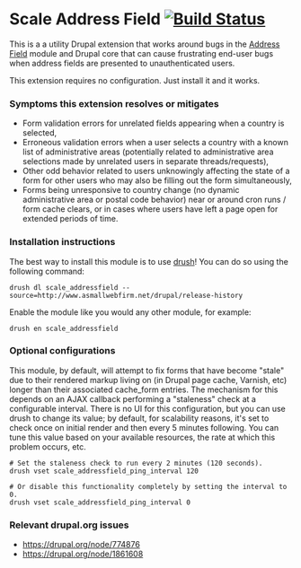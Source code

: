Scale Address Field [![Build Status](https://travis-ci.org/asmallwebfirm/scale_addressfield.png?branch=7.x-1.x)](https://travis-ci.org/asmallwebfirm/scale_addressfield)
=======================

This is a a utility Drupal extension that works around bugs in the 
[Address Field][] module and Drupal core that can cause frustrating
end-user bugs when address fields are presented to unauthenticated users.

This extension requires no configuration. Just install it and it works.

### Symptoms this extension resolves or mitigates

* Form validation errors for unrelated fields appearing when a country is
  selected,
* Erroneous validation errors when a user selects a country with a known list of
  administrative areas (potentially related to administrative area selections
  made by unrelated users in separate threads/requests),
* Other odd behavior related to users unknowingly affecting the state of a form
  for other users who may also be filling out the form simultaneously,
* Forms being unresponsive to country change (no dynamic administrative area or
  postal code behavior) near or around cron runs / form cache clears, or in
  cases where users have left a page open for extended periods of time.

### Installation instructions

The best way to install this module is to use [drush][]! You can do so
using the following command:

```
drush dl scale_addressfield --source=http://www.asmallwebfirm.net/drupal/release-history
```

Enable the module like you would any other module, for example:

```
drush en scale_addressfield
```

### Optional configurations

This module, by default, will attempt to fix forms that have become "stale" due
to their rendered markup living on (in Drupal page cache, Varnish, etc) longer
than their associated cache_form entries. The mechanism for this depends on an
AJAX callback performing a "staleness" check at a configurable interval. There
is no UI for this configuration, but you can use drush to change its value; by
default, for scalability reasons, it's set to check once on initial render and
then every 5 minutes following. You can tune this value based on your available
resources, the rate at which this problem occurs, etc.

```
# Set the staleness check to run every 2 minutes (120 seconds).
drush vset scale_addressfield_ping_interval 120
```

```
# Or disable this functionality completely by setting the interval to 0.
drush vset scale_addressfield_ping_interval 0
```

### Relevant drupal.org issues

* <https://drupal.org/node/774876>
* <https://drupal.org/node/1861608>

[address field]: https://drupal.org/project/addressfield
[drush]: https://github.com/drush-ops/drush
